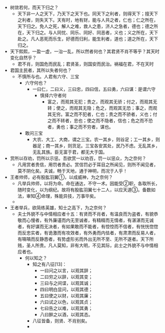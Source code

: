 - 树敛若何，而天下归之？
	- 天下非一人之天下，乃天下之天下也。同天下之利者，则得天下；擅天下之利者，则失天下。天有时，地有财，能与人共之者，仁也；仁之所在，天下归之。免人之死，解人之难，救人之患，济人之急者，德也；德之所在，天下归之。与人同忧、同乐、同好、同恶者，义也；义之所在，天下赴之。凡人恶死而乐生，好德而归利，能生利者，道也；道之所在，天下归之。
- 天下熙熙，一盈一虚，一治一乱，所以然者何也？其君贤不肖不等乎？其天时变化自然乎？
	- 君不肖，则国危而民乱；君贤圣，则国安而民治。祸福在君，不在天时
- 君国主民者，其所以失者何也？
	- 不慎所与也。人君有六守、三宝
		- 六守何也？
			- 一曰仁，二曰义，三曰忠，四曰信，五曰勇，六曰谋：是谓六守
				- 慎择六守者何
					- 富之，而观其无犯；贵之，而观其无骄；付之，而观其无转；使之，而观其无隐；危之，而观其无恐；事之，而观其无穷。富之而不犯者，仁也；贵之而不骄者，义也；付之而不转者，忠也；使之而不隐者，信也；危之而不恐者，勇也；事之而不穷者，谋也。
		- 敢问三宝
			- 大农、大工、大商，谓之三宝。农一其乡，则谷足；工一其乡，则器足；商一其乡，则货足。三宝各安其处，民乃不虑。无乱其乡，无乱其族。臣无富于君，都无大于国。
- 赏所以存劝，罚所以示惩。吾欲赏一以劝百，罚一以惩众，为之奈何？
	- 凡用赏者贵信，用罚者贵必。赏信罚必于耳目之所闻见，则所不闻见者，莫不阴化矣。夫诚，畅于天地，通于神明，而况于人乎！
- 王者帅师，必有股肱羽翼①，以成威神，为之奈何？
	- 凡举兵帅师，以将为命。命在通达，不守一术。因能受②职，各取所长，随时变化，以为纲纪。故将有股肱羽翼七十二人，以应天道③。备数如法，审知④命理，殊能异技，万事毕矣。
	-
- 王者举兵，欲简练英雄，知士之高下，为之奈何？
	- 夫士外貌不与中情相应者十五：有贤而不肖者，有温良而为盗者，有貌恭敬而心慢者，有外廉谨而内无至诚者，有精精而无情者，有湛湛而无诚者，有好谋而无决者，有如果敢而不能者，有悾悾而不信者，有恍恍惚惚而反忠实者，有诡激而有攻效者，有外勇而内怯者，有肃肃而反易人者，有嗃嗃而反静悫者，有势虚形劣而外出无所不至、无所不遂者。天下所贱，圣人所贵。凡人莫知，非有大明，不见其际，此士之外貌不与中情相应者也。
		- 何以知之？
			- 知之有八征[13]：
				- 一曰问之以言，以观其辞；
				- 二曰穷之以辞，以观其变；
				- 三曰与之间谍，以观其诚；
				- 四曰明白显问，以观其德；
				- 五曰使之以财，以观其廉；
				- 六曰试之以色，以观其贞；
				- 七曰告之以难，以观其勇；
				- 八曰醉之以酒，以观其态。
			- 八征皆备，则贤、不肖别矣。
			-